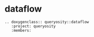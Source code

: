 # dataflow

```{eval-rst}
.. doxygenclass:: queryosity::dataflow
   :project: queryosity
   :members:
```